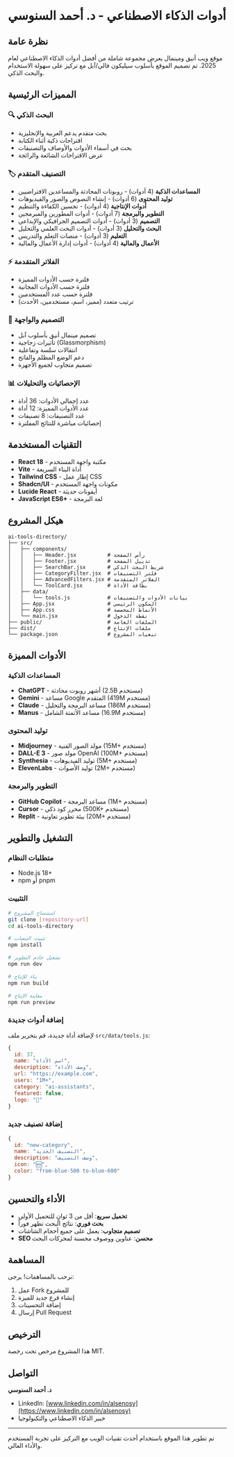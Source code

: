 # أدوات الذكاء الاصطناعي - د. أحمد السنوسي

## نظرة عامة

موقع ويب أنيق ومينمال يعرض مجموعة شاملة من أفضل أدوات الذكاء الاصطناعي لعام 2025. تم تصميم الموقع بأسلوب سيليكون فالي/آبل مع تركيز على سهولة الاستخدام والبحث الذكي.

## المميزات الرئيسية

### 🔍 البحث الذكي
- بحث متقدم يدعم العربية والإنجليزية
- اقتراحات ذكية أثناء الكتابة
- بحث في أسماء الأدوات والأوصاف والتصنيفات
- عرض الاقتراحات الشائعة والرائجة

### 🏷️ التصنيف المتقدم
- **المساعدات الذكية** (4 أدوات) - روبوتات المحادثة والمساعدين الافتراضيين
- **توليد المحتوى** (6 أدوات) - إنشاء النصوص والصور والفيديوهات
- **أدوات الإنتاجية** (4 أدوات) - تحسين الكفاءة والتنظيم
- **التطوير والبرمجة** (7 أدوات) - أدوات المطورين والمبرمجين
- **التصميم** (3 أدوات) - أدوات التصميم الجرافيكي والإبداعي
- **البحث والتحليل** (3 أدوات) - أدوات البحث العلمي والتحليل
- **التعليم** (3 أدوات) - منصات التعلم والتدريس
- **الأعمال والمالية** (4 أدوات) - أدوات إدارة الأعمال والمالية

### ⚡ الفلاتر المتقدمة
- فلترة حسب الأدوات المميزة
- فلترة حسب الأدوات المجانية
- فلترة حسب عدد المستخدمين
- ترتيب متعدد (مميز، اسم، مستخدمين، الأحدث)

### 🎨 التصميم والواجهة
- تصميم مينمال أنيق بأسلوب آبل
- تأثيرات زجاجية (Glassmorphism)
- انتقالات سلسة وتفاعلية
- دعم الوضع المظلم والفاتح
- تصميم متجاوب لجميع الأجهزة

### 📊 الإحصائيات والتحليلات
- عدد إجمالي الأدوات: 36 أداة
- عدد الأدوات المميزة: 12 أداة
- عدد التصنيفات: 8 تصنيفات
- إحصائيات مباشرة للنتائج المفلترة

## التقنيات المستخدمة

- **React 18** - مكتبة واجهة المستخدم
- **Vite** - أداة البناء السريعة
- **Tailwind CSS** - إطار عمل CSS
- **Shadcn/UI** - مكونات واجهة المستخدم
- **Lucide React** - أيقونات حديثة
- **JavaScript ES6+** - لغة البرمجة

## هيكل المشروع

```
ai-tools-directory/
├── src/
│   ├── components/
│   │   ├── Header.jsx          # رأس الصفحة
│   │   ├── Footer.jsx          # تذييل الصفحة
│   │   ├── SearchBar.jsx       # شريط البحث الذكي
│   │   ├── CategoryFilter.jsx  # فلتر التصنيفات
│   │   ├── AdvancedFilters.jsx # الفلاتر المتقدمة
│   │   └── ToolCard.jsx        # بطاقة الأداة
│   ├── data/
│   │   └── tools.js            # بيانات الأدوات والتصنيفات
│   ├── App.jsx                 # المكون الرئيسي
│   ├── App.css                 # الأنماط المخصصة
│   └── main.jsx                # نقطة الدخول
├── public/                     # الملفات العامة
├── dist/                       # ملفات الإنتاج
└── package.json                # تبعيات المشروع
```

## الأدوات المميزة

### المساعدات الذكية
- **ChatGPT** - أشهر روبوت محادثة (2.5B مستخدم)
- **Gemini** - مساعد Google المتقدم (419M مستخدم)
- **Claude** - مساعد البرمجة والتحليل (186M مستخدم)
- **Manus** - مساعد الأتمتة الشامل (16.9M مستخدم)

### توليد المحتوى
- **Midjourney** - مولد الصور الفنية (15M+ مستخدم)
- **DALL-E 3** - مولد صور OpenAI (100M+ مستخدم)
- **Synthesia** - توليد الفيديوهات (5M+ مستخدم)
- **ElevenLabs** - توليد الأصوات (2M+ مستخدم)

### التطوير والبرمجة
- **GitHub Copilot** - مساعد البرمجة (1M+ مستخدم)
- **Cursor** - محرر كود ذكي (500K+ مستخدم)
- **Replit** - بيئة تطوير تعاونية (20M+ مستخدم)

## التشغيل والتطوير

### متطلبات النظام
- Node.js 18+ 
- npm أو pnpm

### التثبيت
```bash
# استنساخ المشروع
git clone [repository-url]
cd ai-tools-directory

# تثبيت التبعيات
npm install

# تشغيل خادم التطوير
npm run dev

# بناء للإنتاج
npm run build

# معاينة الإنتاج
npm run preview
```

### إضافة أدوات جديدة

لإضافة أداة جديدة، قم بتحرير ملف `src/data/tools.js`:

```javascript
{
  id: 37,
  name: "اسم الأداة",
  description: "وصف الأداة",
  url: "https://example.com",
  users: "1M+",
  category: "ai-assistants",
  featured: false,
  logo: "🤖"
}
```

### إضافة تصنيف جديد

```javascript
{
  id: "new-category",
  name: "التصنيف الجديد",
  description: "وصف التصنيف",
  icon: "🆕",
  color: "from-blue-500 to-blue-600"
}
```

## الأداء والتحسين

- **تحميل سريع**: أقل من 3 ثوانٍ للتحميل الأولي
- **بحث فوري**: نتائج البحث تظهر فوراً
- **تصميم متجاوب**: يعمل على جميع أحجام الشاشات
- **SEO محسن**: عناوين ووصوف محسنة لمحركات البحث

## المساهمة

نرحب بالمساهمات! يرجى:

1. عمل Fork للمشروع
2. إنشاء فرع جديد للميزة
3. إضافة التحسينات
4. إرسال Pull Request

## الترخيص

هذا المشروع مرخص تحت رخصة MIT.

## التواصل

**د. أحمد السنوسي**
- LinkedIn: [www.linkedin.com/in/alsenosy](https://www.linkedin.com/in/alsenosy)
- خبير الذكاء الاصطناعي والتكنولوجيا

---

تم تطوير هذا الموقع باستخدام أحدث تقنيات الويب مع التركيز على تجربة المستخدم والأداء العالي.

